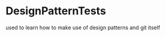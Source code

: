 DesignPatternTests
==================

used to learn how to make use of design patterns and git itself
